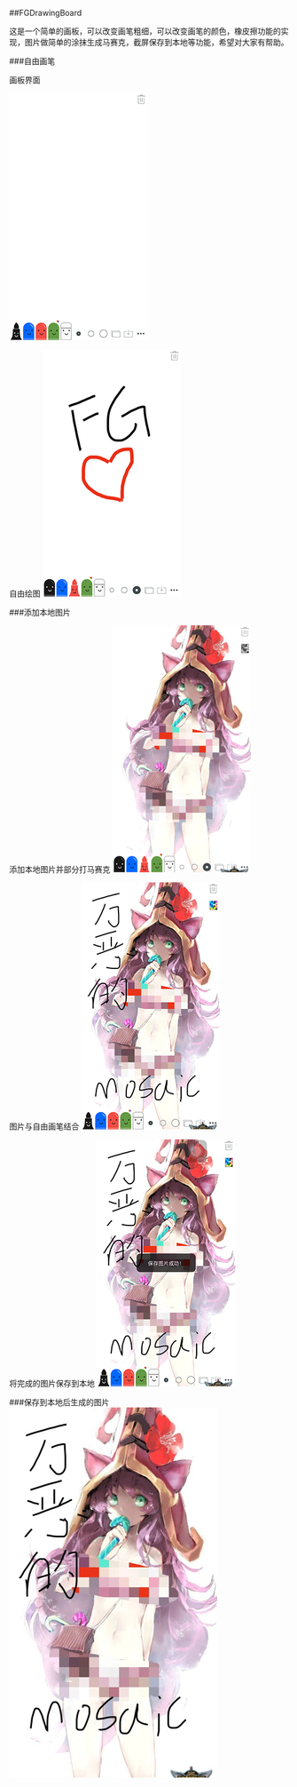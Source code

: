 ##FGDrawingBoard

这是一个简单的画板，可以改变画笔粗细，可以改变画笔的颜色，橡皮擦功能的实现，图片做简单的涂抹生成马赛克，截屏保存到本地等功能，希望对大家有帮助。


###自由画笔


画板界面


![image]( https://github.com/fanggewang/FGDrawingBoard/blob/master/1.PNG?raw=true)

自由绘图
![image](https://github.com/fanggewang/FGDrawingBoard/blob/master/2.PNG?raw=true)

###添加本地图片

添加本地图片并部分打马赛克
![image](https://github.com/fanggewang/FGDrawingBoard/blob/master/3.PNG?raw=true)

图片与自由画笔结合
![image](https://github.com/fanggewang/FGDrawingBoard/blob/master/4.PNG?raw=true)

将完成的图片保存到本地
![image](https://github.com/fanggewang/FGDrawingBoard/blob/master/5.PNG?raw=true)

###保存到本地后生成的图片
![image](https://github.com/fanggewang/FGDrawingBoard/blob/master/6.JPG?raw=true)


